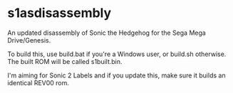# s1asdisassembly
An updated disassembly of Sonic the Hedgehog for the Sega Mega Drive/Genesis.

To build this, use build.bat if you're a Windows user, or build.sh otherwise. The built ROM will be called s1built.bin.

I'm aiming for Sonic 2 Labels and if you update this, make sure it builds an identical REV00 rom.
